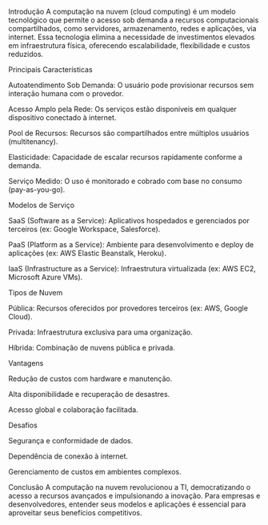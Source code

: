 Introdução
A computação na nuvem (cloud computing) é um modelo tecnológico que permite o acesso sob demanda a recursos computacionais compartilhados, como servidores, armazenamento, redes e aplicações, via internet. Essa tecnologia elimina a necessidade de investimentos elevados em infraestrutura física, oferecendo escalabilidade, flexibilidade e custos reduzidos.

Principais Características

Autoatendimento Sob Demanda: O usuário pode provisionar recursos sem interação humana com o provedor.

Acesso Amplo pela Rede: Os serviços estão disponíveis em qualquer dispositivo conectado à internet.

Pool de Recursos: Recursos são compartilhados entre múltiplos usuários (multitenancy).

Elasticidade: Capacidade de escalar recursos rapidamente conforme a demanda.

Serviço Medido: O uso é monitorado e cobrado com base no consumo (pay-as-you-go).

Modelos de Serviço

SaaS (Software as a Service): Aplicativos hospedados e gerenciados por terceiros (ex: Google Workspace, Salesforce).

PaaS (Platform as a Service): Ambiente para desenvolvimento e deploy de aplicações (ex: AWS Elastic Beanstalk, Heroku).

IaaS (Infrastructure as a Service): Infraestrutura virtualizada (ex: AWS EC2, Microsoft Azure VMs).

Tipos de Nuvem

Pública: Recursos oferecidos por provedores terceiros (ex: AWS, Google Cloud).

Privada: Infraestrutura exclusiva para uma organização.

Híbrida: Combinação de nuvens pública e privada.

Vantagens

Redução de custos com hardware e manutenção.

Alta disponibilidade e recuperação de desastres.

Acesso global e colaboração facilitada.

Desafios

Segurança e conformidade de dados.

Dependência de conexão à internet.

Gerenciamento de custos em ambientes complexos.

Conclusão
A computação na nuvem revolucionou a TI, democratizando o acesso a recursos avançados e impulsionando a inovação. Para empresas e desenvolvedores, entender seus modelos e aplicações é essencial para aproveitar seus benefícios competitivos.



